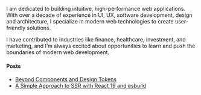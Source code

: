 I am dedicated to building intuitive, high-performance web applications. With over a decade of experience in UI, UX, software development, design and architecture, I specialize in modern web technologies to create user-friendly solutions.

I have contributed to industries like finance, healthcare, investment, and marketing, and I’m always excited about opportunities to learn and push the boundaries of modern web development.

<!--
#### Tech
[![JavaScript](https://img.shields.io/badge/JavaScript-%23262626?logo=javascript&logoColor=white&style=for-the-badge)](https://developer.mozilla.org/en-US/docs/Web/JavaScript)
[![TypeScript](https://img.shields.io/badge/TypeScript-%23262626?logo=typescript&logoColor=white&style=for-the-badge)](https://www.typescriptlang.org/)
[![React](https://img.shields.io/badge/React-%23262626?logo=react&logoColor=white&style=for-the-badge)](https://react.dev/)
[![Angular](https://img.shields.io/badge/Angular-%23262626?logo=angular&logoColor=white&style=for-the-badge)](https://angular.io/)
[![Node.js](https://img.shields.io/badge/Node.js-%23262626?logo=node.js&logoColor=white&style=for-the-badge)](https://nodejs.org/)
[![Docker](https://img.shields.io/badge/-Docker-%23262626?logo=docker&logoColor=white&style=for-the-badge)](https://www.docker.com/)
[![Next.js](https://img.shields.io/badge/-Next.js-%23262626?logo=next.js&logoColor=white&style=for-the-badge)](https://nextjs.org/)
[![Custom Elements](https://img.shields.io/badge/-Custom%20Elements-%23262626?logo=html5&logoColor=white&style=for-the-badge)](https://developer.mozilla.org/en-US/docs/Web/Web_Components)
[![ARIA](https://img.shields.io/badge/-ARIA-%23262626?logo=w3c&logoColor=white&style=for-the-badge)](https://www.w3.org/WAI/ARIA/)
[![Playwright](https://img.shields.io/badge/-Playwright-%23262626?logo=playwright&logoColor=white&style=for-the-badge)](https://playwright.dev/)
-->
#### Posts

- [Beyond Components and Design Tokens](https://willyelm.com/blog/beyond-components)
- [A Simple Approach to SSR with React 19 and esbuild](https://dev.to/willyelm/a-simple-approach-to-ssr-with-react-19-and-esbuild-26e5)

